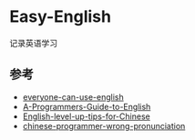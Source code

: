 # Easy-English

记录英语学习



## 参考

- [everyone-can-use-english](https://github.com/xiaolai/everyone-can-use-english)
- [A-Programmers-Guide-to-English](https://github.com/yujiangshui/A-Programmers-Guide-to-English)
- [English-level-up-tips-for-Chinese](https://github.com/byoungd/English-level-up-tips-for-Chinese)
- [chinese-programmer-wrong-pronunciation](https://github.com/shimohq/chinese-programmer-wrong-pronunciation)

